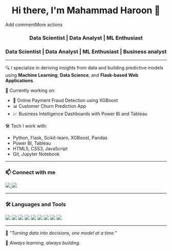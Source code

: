 <h1 align="center">Hi there, I'm Mahammad Haroon 👋</h1>Add commentMore actions
<h3 align="center">Data Scientist | Data Analyst | ML Enthusiast</h3>
<h3 align="center">Data Scientist | Data Analyst | ML Enthusiast | Business analyst </h3>

---

🔍 I specialize in deriving insights from data and building predictive models using **Machine Learning**, **Data Science**, and **Flask-based Web Applications**.

🚀 Currently working on:
- 🧠 Online Payment Fraud Detection using XGBoost
- 📊 Customer Churn Prediction App
- 📈 Business Intelligence Dashboards with Power BI and Tableau

🛠️ Tech I work with:
- Python, Flask, Scikit-learn, XGBoost, Pandas
- Power BI, Tableau
- HTML5, CSS3, JavaScript
- Git, Jupyter Notebook

---

### 📫 Connect with me

<p align="left">
  <a href="www.linkedin.com/in/haroon-data-analyst-business-analyst" target="_blank">
    <img src="https://img.shields.io/badge/LinkedIn-0077B5?style=for-the-badge&logo=linkedin&logoColor=white"/>
  </a>
  
  <a href="https://www.instagram.com/haroon._.mohd?igsh=MXNnYm94YTducmVoZA%3D%3D&utm_source=qr" target="_blank">
    <img src="https://img.shields.io/badge/Instagram-E4405F?style=for-the-badge&logo=instagram&logoColor=white"/>
  </a>
</p>

---

### 🛠️ Languages and Tools

<p align="left">
  <img src="https://img.shields.io/badge/Python-3776AB?style=for-the-badge&logo=python&logoColor=white"/>
  <img src="https://img.shields.io/badge/Flask-000000?style=for-the-badge&logo=flask&logoColor=white"/>
  <img src="https://img.shields.io/badge/XGBoost-FF6600?style=for-the-badge&logo=python&logoColor=white"/>
  <img src="https://img.shields.io/badge/Power_BI-F2C811?style=for-the-badge&logo=powerbi&logoColor=black"/>
  <img src="https://img.shields.io/badge/Tableau-E97627?style=for-the-badge&logo=tableau&logoColor=white"/>
  <img src="https://img.shields.io/badge/Jupyter-F37626?style=for-the-badge&logo=jupyter&logoColor=white"/>
  <img src="https://img.shields.io/badge/HTML5-E34F26?style=for-the-badge&logo=html5&logoColor=white"/>
  <img src="https://img.shields.io/badge/CSS3-1572B6?style=for-the-badge&logo=css3&logoColor=white"/>
  <img src="https://img.shields.io/badge/Git-F05032?style=for-the-badge&logo=git&logoColor=white"/>
</p>

---

📖 *"Turning data into decisions, one model at a time."*

🐍 *Always learning, always building.*
